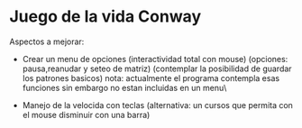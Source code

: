 # Juego de la vida Conway
Aspectos a mejorar:
- Crear un menu de opciones (interactividad total con mouse) (opciones: pausa,reanudar y seteo de matriz)
(contemplar la posibilidad de guardar los patrones basicos)
nota: actualmente el programa contempla esas funciones sin embargo no estan incluidas en un menu\

- Manejo de la velocida con teclas (alternativa: un cursos que permita con el mouse disminuir con una barra)

